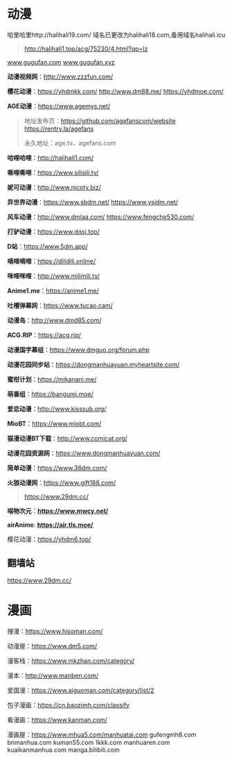 # 动漫

哈里哈里http://halihali19.com/ 域名已更改为halihali18.com,备用域名halihali.icu

> http://halihali1.top/acg/75230/4.html?qp=lz

www.gugufan.com www.gugufan.xyz

**动漫视频网**：http://www.zzzfun.com/

**樱花动漫**：https://yhdmkk.com/  http://www.dm88.me/ https://yhdmoe.com/

**AGE动漫**：https://www.agemys.net/

> 地址发布页：https://github.com/agefanscom/website	https://rentry.la/agefans
>
> 永久地址：age.tv、agefans.com
>
> 

**哈哩哈哩**：http://halihali1.com/

**嘶哩嘶哩**：https://www.silisili.tv/

**妮可动漫**：http://www.nicotv.biz/

**异世界动漫**：https://www.sbdm.net/  https://www.ysjdm.net/

**风车动漫**：http://www.dmlaa.com/  https://www.fengche530.com/

**打驴动漫**：https://www.dqsj.top/

**D站**：https://www.5dm.app/

**嘀哩嘀哩**：https://dilidili.online/

**咪哩咪哩**：http://www.milimili.tv/

**Anime1.me**：https://anime1.me/

**吐槽弹幕网**：https://www.tucao.cam/

**动漫岛**：http://www.dmd85.com/

**ACG.RIP**：https://acg.rip/

**动漫国字幕组**：https://www.dmguo.org/forum.php

**动漫花园同步站**：https://dongmanhuayuan.myheartsite.com/

**蜜柑计划**：https://mikanani.me/

**萌番组**：https://bangumi.moe/

**爱恋动漫**：http://www.kisssub.org/

**MioBT**：https://www.miobt.com/

**猫漫动漫BT下载**：http://www.comicat.org/

**动漫花园资源网**：https://www.dongmanhuayuan.com/

**简单动漫**：https://www.36dm.com/

**火狼动漫网**：https://www.gift188.com/

> https://www.29dm.cc/

**喵物次元**：**https://www.mwcy.net/**

**airAnime**: **https://air.tls.moe/**

樱花动漫：https://yhdm6.top/

## 翻墙站

https://www.29dm.cc/

# 漫画

搜漫：https://www.hisoman.com/

动漫屋：https://www.dm5.com/

漫客栈：https://www.mkzhan.com/category/

漫本：http://www.manben.com/

爱国漫：https://www.aiguoman.com/category/list/2

包子漫画：https://cn.baozimh.com/classify

看漫画：https://www.kanman.com/

漫画屋：https://www.mhua5.com/manhuatai.com
gufengmh8.com
bnmanhua.com
kuman55.com
1kkk.com
manhuaren.com
kuaikanmanhua.com
manga.bilibili.com

